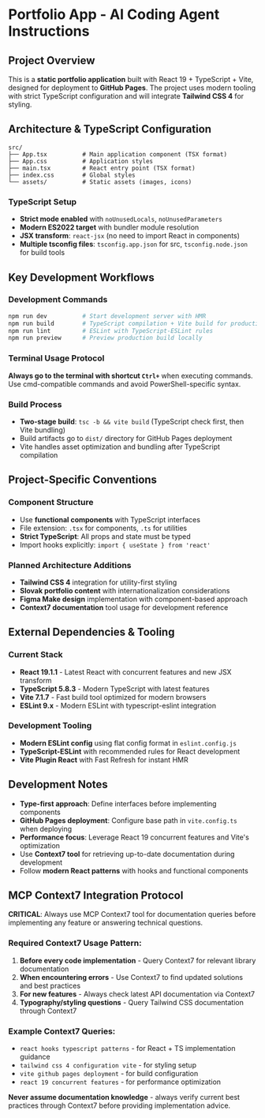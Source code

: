 # Portfolio App - AI Coding Agent Instructions

## Project Overview
This is a **static portfolio application** built with React 19 + TypeScript + Vite, designed for deployment to **GitHub Pages**. The project uses modern tooling with strict TypeScript configuration and will integrate **Tailwind CSS 4** for styling.

## Architecture & TypeScript Configuration
```
src/
├── App.tsx          # Main application component (TSX format)
├── App.css          # Application styles
├── main.tsx         # React entry point (TSX format)
├── index.css        # Global styles
└── assets/          # Static assets (images, icons)
```

### TypeScript Setup
- **Strict mode enabled** with `noUnusedLocals`, `noUnusedParameters`
- **Modern ES2022 target** with bundler module resolution
- **JSX transform**: `react-jsx` (no need to import React in components)
- **Multiple tsconfig files**: `tsconfig.app.json` for src, `tsconfig.node.json` for build tools

## Key Development Workflows

### Development Commands
```bash
npm run dev          # Start development server with HMR
npm run build        # TypeScript compilation + Vite build for production
npm run lint         # ESLint with TypeScript-ESLint rules
npm run preview      # Preview production build locally
```

### Terminal Usage Protocol
**Always go to the terminal with shortcut `Ctrl+`** when executing commands. Use cmd-compatible commands and avoid PowerShell-specific syntax.

### Build Process
- **Two-stage build**: `tsc -b && vite build` (TypeScript check first, then Vite bundling)
- Build artifacts go to `dist/` directory for GitHub Pages deployment
- Vite handles asset optimization and bundling after TypeScript compilation

## Project-Specific Conventions

### Component Structure
- Use **functional components** with TypeScript interfaces
- File extension: `.tsx` for components, `.ts` for utilities
- **Strict TypeScript**: All props and state must be typed
- Import hooks explicitly: `import { useState } from 'react'`

### Planned Architecture Additions
- **Tailwind CSS 4** integration for utility-first styling
- **Slovak portfolio content** with internationalization considerations
- **Figma Make design** implementation with component-based approach
- **Context7 documentation** tool usage for development reference

## External Dependencies & Tooling

### Current Stack
- **React 19.1.1** - Latest React with concurrent features and new JSX transform
- **TypeScript 5.8.3** - Modern TypeScript with latest features
- **Vite 7.1.7** - Fast build tool optimized for modern browsers
- **ESLint 9.x** - Modern ESLint with typescript-eslint integration

### Development Tooling
- **Modern ESLint config** using flat config format in `eslint.config.js`
- **TypeScript-ESLint** with recommended rules for React development
- **Vite Plugin React** with Fast Refresh for instant HMR

## Development Notes
- **Type-first approach**: Define interfaces before implementing components
- **GitHub Pages deployment**: Configure base path in `vite.config.ts` when deploying
- **Performance focus**: Leverage React 19 concurrent features and Vite's optimization
- Use **Context7 tool** for retrieving up-to-date documentation during development
- Follow **modern React patterns** with hooks and functional components

## MCP Context7 Integration Protocol
**CRITICAL**: Always use MCP Context7 tool for documentation queries before implementing any feature or answering technical questions.

### Required Context7 Usage Pattern:
1. **Before every code implementation** - Query Context7 for relevant library documentation
2. **When encountering errors** - Use Context7 to find updated solutions and best practices
3. **For new features** - Always check latest API documentation via Context7
4. **Typography/styling questions** - Query Tailwind CSS documentation through Context7

### Example Context7 Queries:
- `react hooks typescript patterns` - for React + TS implementation guidance
- `tailwind css 4 configuration vite` - for styling setup
- `vite github pages deployment` - for build configuration
- `react 19 concurrent features` - for performance optimization

**Never assume documentation knowledge** - always verify current best practices through Context7 before providing implementation advice.